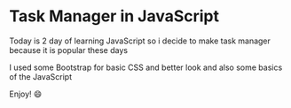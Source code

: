<h1>Task Manager in JavaScript</h1>
<p>Today is 2 day of learning JavaScript so i decide to make task manager because it is popular these days</p>
<p>I used some Bootstrap for basic CSS and better look and also some basics of the JavaScript</p>
<p>Enjoy! 😄</p>
